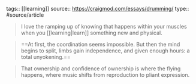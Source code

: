 tags:: [[learning]]
source:: https://craigmod.com/essays/drumming/
type:: #source/article

>I love the ramping up of knowing that happens within your muscles when you [[learning|learn]] something new and physical.

>==At first, the coordination seems impossible. But then the mind begins to split, limbs gain independence, and given enough hours: a total unyokening.==

>That ownership and confidence of ownership is where the flying happens, where music shifts from reproduction to pliant expression.
